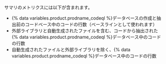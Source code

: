 サマリのメトリクスには以下が含まれます。

- {% data variables.product.prodname_codeql %}データベースの作成と抽出前のコードベース中のコードの行数（ベースラインとして使われます）
- 外部ライブラリと自動生成されたファイルを含む、コードから抽出された{% data variables.product.prodname_codeql %}データベース中のコードの行数
- 自動生成されたファイルと外部ライブラリを除く、{% data variables.product.prodname_codeql %}データベース中のコードの行数
